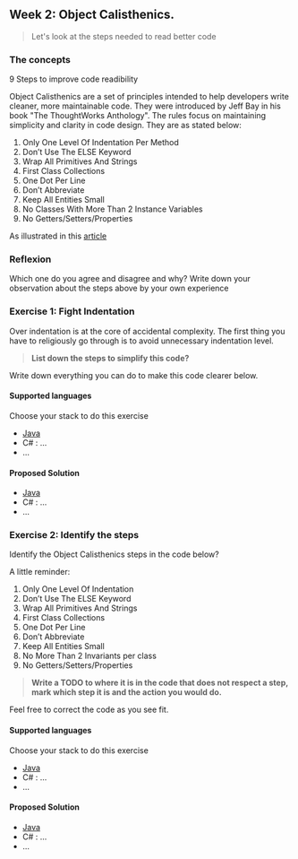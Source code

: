 ## Week 2: Object Calisthenics.

> Let's look at the steps needed to read better code

### The concepts

9 Steps to improve code readibility

Object Calisthenics are a set of principles intended to help developers write cleaner, more maintainable code. They were introduced by Jeff Bay in his book "The ThoughtWorks Anthology". The rules focus on maintaining simplicity and clarity in code design. They are as stated below:

   1) Only One Level Of Indentation Per Method
   2) Don’t Use The ELSE Keyword
   3) Wrap All Primitives And Strings
   4) First Class Collections
   5) One Dot Per Line
   6) Don’t Abbreviate
   7) Keep All Entities Small
   8) No Classes With More Than 2 Instance Variables
   9) No Getters/Setters/Properties

As illustrated in this [article](https://williamdurand.fr/2013/06/03/object-calisthenics/)

### Reflexion

Which one do you agree and disagree and why? 
Write down your observation about the steps above by your own experience

### Exercise 1: Fight Indentation

Over indentation is at the core of accidental complexity. 
The first thing you have to religiously go through is to avoid unnecessary indentation level.

>**List down the steps to simplify this code?**

Write down everything you can do to make this code clearer below.

#### Supported languages

Choose your stack to do this exercise

- [Java](/exercise/java/week02-object-calisthenics/exercise1/)
- C# : ...
- ...

#### Proposed Solution

- [Java](/solution/java/week02-object-calisthenics/exercise1/)
- C# : ...
- ...

### Exercise 2: Identify the steps

Identify the Object Calisthenics steps in the code below? 

A little reminder:
   1) Only One Level Of Indentation
   2) Don’t Use The ELSE Keyword
   3) Wrap All Primitives And Strings
   4) First Class Collections
   5) One Dot Per Line
   6) Don’t Abbreviate
   7) Keep All Entities Small
   8) No More Than 2 Invariants per class
   9) No Getters/Setters/Properties


>**Write a TODO to where it is in the code that does not respect a step, mark which step it is and the action you would do.**

Feel free to correct the code as you see fit.

#### Supported languages

Choose your stack to do this exercise

- [Java](/exercise/java/week02-object-calisthenics/exercise2/)
- C# : ...
- ...

#### Proposed Solution

- [Java](/solution/java/week02-object-calisthenics/exercise2/)
- C# : ...
- ...
